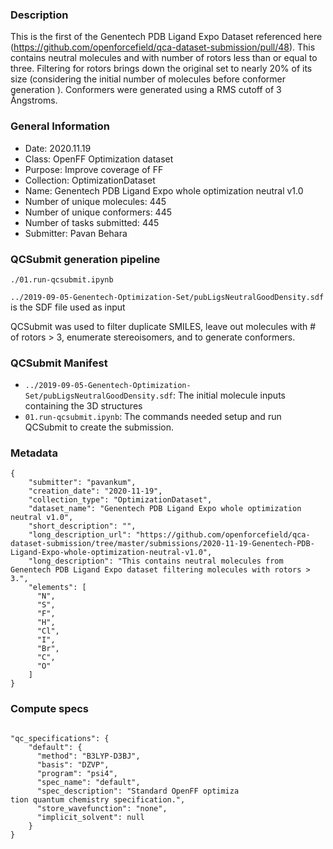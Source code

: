 ### Description

This is the first of the Genentech PDB Ligand Expo Dataset referenced here (https://github.com/openforcefield/qca-dataset-submission/pull/48).
This contains neutral molecules and with number of rotors less than or equal to three.
Filtering for rotors brings down the original set to nearly 20% of its size (considering the initial number of molecules before conformer generation ).
Conformers were generated using a RMS cutoff of 3 Ångstroms.

### General Information

 - Date: 2020.11.19
 - Class: OpenFF Optimization dataset
 - Purpose: Improve coverage of FF
 - Collection: OptimizationDataset
 - Name: Genentech PDB Ligand Expo whole optimization neutral v1.0
 - Number of unique molecules: 445 
 - Number of unique conformers: 445
 - Number of tasks submitted: 445
 - Submitter: Pavan Behara
 
### QCSubmit generation pipeline

```
./01.run-qcsubmit.ipynb
```

`../2019-09-05-Genentech-Optimization-Set/pubLigsNeutralGoodDensity.sdf` is the SDF file used as input

QCSubmit was used to filter duplicate SMILES, leave out molecules with # of rotors > 3, enumerate stereoisomers, and to generate conformers. 

### QCSubmit Manifest
 
- `../2019-09-05-Genentech-Optimization-Set/pubLigsNeutralGoodDensity.sdf`: The initial molecule inputs containing the 3D structures
- `01.run-qcsubmit.ipynb`: The commands needed setup and run QCSubmit to create the submission.

### Metadata

```
{
	"submitter": "pavankum",
	"creation_date": "2020-11-19",
	"collection_type": "OptimizationDataset",
	"dataset_name": "Genentech PDB Ligand Expo whole optimization neutral v1.0", 
	"short_description": "",
	"long_description_url": "https://github.com/openforcefield/qca-dataset-submission/tree/master/submissions/2020-11-19-Genentech-PDB-Ligand-Expo-whole-optimization-neutral-v1.0",
	"long_description": "This contains neutral molecules from Genentech PDB Ligand Expo dataset filtering molecules with rotors > 3.",
	"elements": [
      "N",
      "S",
      "F",
      "H",
      "Cl",
      "I",
      "Br",
      "C",
      "O"
	]
}
```

### Compute specs

```

"qc_specifications": {
    "default": {
      "method": "B3LYP-D3BJ",
      "basis": "DZVP",
      "program": "psi4",
      "spec_name": "default",
      "spec_description": "Standard OpenFF optimiza
tion quantum chemistry specification.",
      "store_wavefunction": "none",
      "implicit_solvent": null
    }
}
```
